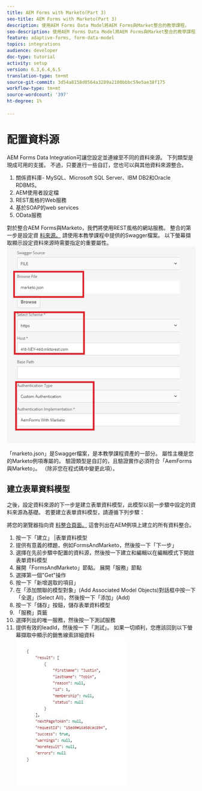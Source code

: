 ```yaml
---
title: AEM Forms with Marketo(Part 3)
seo-title: AEM Forms with Marketo(Part 3)
description: 使用AEM Forms Data Model將AEM Forms與Market整合的教學課程。
seo-description: 使用AEM Forms Data Model將AEM Forms與Market整合的教學課程。
feature: adaptive-forms, form-data-model
topics: integrations
audience: developer
doc-type: tutorial
activity: setup
version: 6.3,6.4,6.5
translation-type: tm+mt
source-git-commit: 3d54a8158d0564a3289a2100bbbc59e5ae38f175
workflow-type: tm+mt
source-wordcount: '397'
ht-degree: 1%

---
```



# 配置資料源

AEM Forms Data Integration可讓您設定並連線至不同的資料來源。 下列類型是現成可用的支援。 不過，只要進行一些自訂，您也可以與其他資料來源整合。

1. 關係資料庫- MySQL、Microsoft SQL Server、IBM DB2和Oracle RDBMS。
1. AEM使用者設定檔
1. REST風格的Web服務
1. 基於SOAP的web services
1. OData服務

對於整合AEM Forms與Marketo，我們將使用REST風格的網站服務。 整合的第一步是設定資 [料來源。](https://helpx.adobe.com/experience-manager/6-4/forms/using/configure-data-sources.html#ConfigureRESTfulwebservices) 請使用本教學課程中提供的Swagger檔案。 以下螢幕擷取顯示設定資料來源時需要指定的重要屬性。
![資料源](assets/datasource.jfif)

「marketo.json」是Swagger檔案，是本教學課程資產的一部分。
屬性主機是您的Marketo例項專屬的。
驗證類型是自訂的，且驗證實作必須符合「AemForms與Marketo」。 （除非您在程式碼中變更此項）。

## 建立表單資料模型

之後，設定資料來源的下一步是建立表單資料模型，此模型以前一步驟中設定的資料來源為基礎。 若要建立表單資料模型，請遵循下列步驟：

將您的瀏覽器指向資 [料整合頁面。](http://localhost:4502/aem/forms.html/content/dam/formsanddocuments-fdm) 這會列出在AEM例項上建立的所有資料整合。

1. 按一下「建立」 |表單資料模型
1. 提供有意義的標題，例如FormsAndMarketo，然後按一下「下一步」
1. 選擇在先前步驟中配置的資料源，然後按一下建立和編輯以在編輯模式下開啟表單資料模型
1. 展開「FormsAndMarketo」節點。 展開「服務」節點
1. 選擇第一個&quot;Get&quot;操作
1. 按一下「新增選取的項目」
1. 在「添加關聯的模型對象」(Add Associated Model Objects)對話框中按一下「全選」(Select All)，然後按一下「添加」(Add)
1. 按一下「儲存」按鈕，儲存表單資料模型
1. 「服務」頁籤
1. 選擇列出的唯一服務，然後按一下測試服務
1. 提供有效的leadId，然後按一下「測試」。 如果一切順利，您應該回到以下螢幕擷取中顯示的銷售線索詳細資料
   ![測試結果](assets/testresults.jfif)
